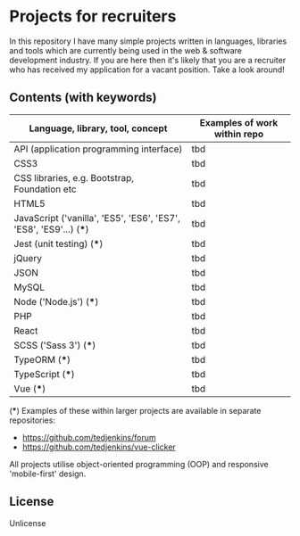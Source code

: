 # Projects for recruiters

In this repository I have many simple projects written in languages, libraries and tools which are currently being used in the web & software development industry. If you are here then it's likely that you are a recruiter who has received my application for a vacant position. Take a look around!

## Contents (with keywords)

| Language, library, tool, concept                                      | Examples of work within repo |
| --------------------------------------------------------------------- | ---------------------------- |
| API (application programming interface)                               | tbd                          |
| CSS3                                                                  | tbd                          |
| CSS libraries, e.g. Bootstrap, Foundation etc                         | tbd                          |
| HTML5                                                                 | tbd                          |
| JavaScript ('vanilla', 'ES5', 'ES6', 'ES7', 'ES8', 'ES9'...) (**\***) | tbd                          |
| Jest (unit testing) (**\***)                                          | tbd                          |
| jQuery                                                                | tbd                          |
| JSON                                                                  | tbd                          |
| MySQL                                                                 | tbd                          |
| Node ('Node.js') (**\***)                                             | tbd                          |
| PHP                                                                   | tbd                          |
| React                                                                 | tbd                          |
| SCSS ('Sass 3') (**\***)                                              | tbd                          |
| TypeORM (**\***)                                                      | tbd                          |
| TypeScript (**\***)                                                   | tbd                          |
| Vue (**\***)                                                          | tbd                          |

(**\***) Examples of these within larger projects are available in separate repositories:

- https://github.com/tedjenkins/forum
- https://github.com/tedjenkins/vue-clicker

All projects utilise object-oriented programming (OOP) and responsive 'mobile-first' design.

## License

Unlicense
